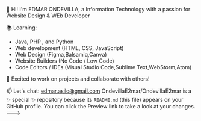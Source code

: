 👋 Hi! I'm EDMAR ONDEVILLA, a Information Technology with a passion for Website Design & WEb Developer

📚 Learning:
- Java, PHP , and Python
- Web development (HTML, CSS, JavaScript)
- Web Design (Figma,Balsamiq,Canva)
- Website Builders (No Code / Low Code)
-  Code Editors / IDEs (Visual Studio Code,Sublime Text,WebStorm,Atom)

🚀 Excited to work on projects and collaborate with others!

📫 Let's chat: edmar.asilo@gmail.com
OndevillaE2mar/OndevillaE2mar is a ✨ special ✨ repository because its `README.md` (this file) appears on your GitHub profile.
You can click the Preview link to take a look at your changes.
--->
